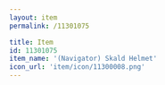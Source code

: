 ```yaml
---
layout: item
permalink: /11301075

title: Item
id: 11301075
item_name: '(Navigator) Skald Helmet'
icon_url: 'item/icon/11300008.png'
---
```

